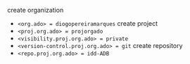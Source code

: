 create organization
+ `<org.ado> = diogopereiramarques`
create project
+ `<proj.org.ado> = projorgado`
+ `<visibility.proj.org.ado> = private`
+ `<version-control.proj.org.ado> = git`
create repository
+ `<repo.proj.org.ado> = idd-ADB`